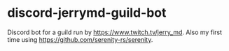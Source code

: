 # discord-jerrymd-guild-bot
Discord bot for a guild run by https://www.twitch.tv/jerry_md. Also my first time using https://github.com/serenity-rs/serenity.
